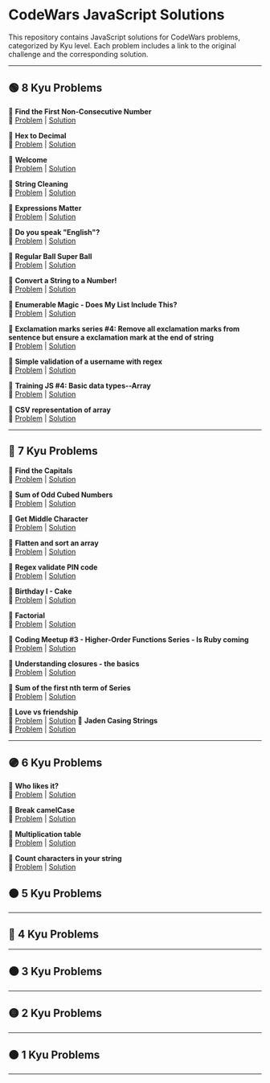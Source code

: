 # CodeWars JavaScript Solutions

This repository contains JavaScript solutions for CodeWars problems, categorized by Kyu level. Each problem includes a link to the original challenge and the corresponding solution.

---

## 🟢 8 Kyu Problems

📌 **Find the First Non-Consecutive Number**  
🔗 [Problem](https://www.codewars.com/kata/58f8a3a27a5c28d92e000144) | [Solution](./8-kyu/find-first-non-consecutive.js)

📌 **Hex to Decimal**  
🔗 [Problem](https://www.codewars.com/kata/57a4d500e298a7952100035d) | [Solution](./8-kyu/hex-to-decimal.js)

📌 **Welcome**  
🔗 [Problem](https://www.codewars.com/kata/577ff15ad648a14b780000e7) | [Solution](./8-kyu/welcome.js)

📌 **String Cleaning**  
🔗 [Problem](https://www.codewars.com/kata/57e1e61ba396b3727c000251) | [Solution](./8-kyu/string-cleaning.js)

📌 **Expressions Matter**  
🔗 [Problem](https://www.codewars.com/kata/5ae62fcf252e66d44d00008e) | [Solution](./8-kyu/expressionMatter.js)

📌 **Do you speak "English"?**  
🔗 [Problem](https://www.codewars.com/kata/58dbdccee5ee8fa2f9000058) | [Solution](./8-kyu/spEng.js)

📌 **Regular Ball Super Ball**  
🔗 [Problem](https://www.codewars.com/kata/53f0f358b9cb376eca001079) | [Solution](./8-kyu/ballType.js)

📌 **Convert a String to a Number!**  
🔗 [Problem](https://www.codewars.com/kata/544675c6f971f7399a000e79) | [Solution](./8-kyu/stringToNumber.js)

📌 **Enumerable Magic - Does My List Include This?**  
🔗 [Problem](https://www.codewars.com/kata/545991b4cbae2a5fda000158) | [Solution](./8-kyu/include.js)

📌 **Exclamation marks series #4: Remove all exclamation marks from sentence but ensure a exclamation mark at the end of string**  
🔗 [Problem](https://www.codewars.com/kata/57faf12b21c84b5ba30001b0) | [Solution](./8-kyu/remove.js)

📌 **Simple validation of a username with regex**  
🔗 [Problem](https://www.codewars.com/kata/56a3f08aa9a6cc9b75000023) | [Solution](./8-kyu/validateUsr.js)

📌 **Training JS #4: Basic data types--Array**  
🔗 [Problem](https://www.codewars.com/kata/571effabb625ed9b0600107a) | [Solution](./8-kyu/getLength.js)

📌 **CSV representation of array**  
🔗 [Problem](https://www.codewars.com/kata/5a34af40e1ce0eb1f5000036) | [Solution](./8-kyu/toCsvText.js)

---

## 🔵 7 Kyu Problems

📌 **Find the Capitals**  
🔗 [Problem](https://www.codewars.com/kata/539ee3b6757843632d00026b) | [Solution](./7-kyu/find-the-capitals.js)

📌 **Sum of Odd Cubed Numbers**  
🔗 [Problem](https://www.codewars.com/kata/580dda86c40fa6c45f00028a) | [Solution](./7-kyu/sum-of-odd-cubed-numbers.js)

📌 **Get Middle Character**  
🔗 [Problem](https://www.codewars.com/kata/56747fd5cb988479af000028) | [Solution](./7-kyu/getMiddle.js)

📌 **Flatten and sort an array**  
🔗 [Problem](https://www.codewars.com/kata/57ee99a16c8df7b02d00045f) | [Solution](./7-kyu/flattenAndSort.js)

📌 **Regex validate PIN code**  
🔗 [Problem](https://www.codewars.com/kata/55f8a9c06c018a0d6e000132) | [Solution](./7-kyu/validatePIN.js)

📌 **Birthday I - Cake**  
🔗 [Problem](https://www.codewars.com/kata/5805ed25c2799821cb000005) | [Solution](./7-kyu/cake.js)

📌 **Factorial**  
🔗 [Problem](https://www.codewars.com/kata/54ff0d1f355cfd20e60001fc) | [Solution](./7-kyu/factorial.js)

📌 **Coding Meetup #3 - Higher-Order Functions Series - Is Ruby coming**  
🔗 [Problem](https://www.codewars.com/kata/5827acd5f524dd029d0005a4) | [Solution](./7-kyu/isRubyComing.js)

📌 **Understanding closures - the basics**  
🔗 [Problem](https://www.codewars.com/kata/56b71b1dbd06e6d88100092a) | [Solution](./7-kyu/buildFun.js)

📌 **Sum of the first nth term of Series**  
🔗 [Problem](https://www.codewars.com/kata/555eded1ad94b00403000071) | [Solution](./7-kyu/seriesSum.js)

📌 **Love vs friendship**  
🔗 [Problem](https://www.codewars.com/kata/59706036f6e5d1e22d000016) | [Solution](./7-kyu/wordsToMarks.js)
📌 **Jaden Casing Strings**  
🔗 [Problem](https://www.codewars.com/kata/5390bac347d09b7da40006f6) | [Solution](./7-kyu/jadenCase.js)

---

## 🟣 6 Kyu Problems

📌 **Who likes it?**  
🔗 [Problem](https://www.codewars.com/kata/5266876b8f4bf2da9b000362) | [Solution](./6-kyu/likes.js)

📌 **Break camelCase**  
🔗 [Problem](https://www.codewars.com/kata/5208f99aee097e6552000148) | [Solution](./6-kyu/solution.js)

📌 **Multiplication table**  
🔗 [Problem](https://www.codewars.com/kata/534d2f5b5371ecf8d2000a08) | [Solution](./6-kyu/multiplicationTable.js)

📌 **Count characters in your string**  
🔗 [Problem](https://www.codewars.com/kata/52efefcbcdf57161d4000091) | [Solution](./6-kyu/count.js)

## 🟠 5 Kyu Problems

---

## 🔴 4 Kyu Problems

---

## ⚫ 3 Kyu Problems

---

## 🟡 2 Kyu Problems

---

## 🟤 1 Kyu Problems

---
